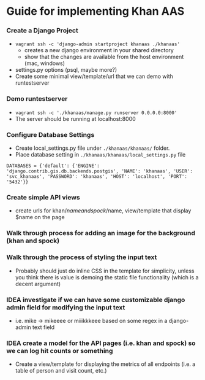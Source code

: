 # Guide for implementing Khan AAS

### Create a Django Project
 - `vagrant ssh -c 'django-admin startproject khanaas ./khanaas'`
   - creates a new django environment in your shared directory
   - show that the changes are available from the host environment (mac, windows)
 - settings.py options (psql, maybe more?)
 - Create some minimal view/template/url that we can demo with runtestserver

### Demo runtestserver
 - `vagrant ssh -c './khanaas/manage.py runserver 0.0.0.0:8000'`
 - The server should be running at localhost:8000

### Configure Database Settings
- Create local_settings.py file under `./khanaas/khanaas/` folder. 
- Place database setting in `./khanaas/khanaas/local_settings.py` file

```DATABASES = {'default': {'ENGINE': 'django.contrib.gis.db.backends.postgis', 'NAME': 'khanaas', 'USER': 'svc_khanaas', 'PASSWORD': 'khanaas', 'HOST': 'localhost', 'PORT': '5432'}}```


### Create simple API views
 - create urls for khan/$name and spock/$name, view/template that display $name on the page

### Walk through process for adding an image for the background (khan and spock)

### Walk through the process of styling the input text
 - Probably should just do inline CSS in the template for simplicity, unless you think there is value is demoing the static file functionality (which is a decent argument)

### IDEA investigate if we can have some customizable django admin field for modifying the input text
 - i.e. mike -> mikeeee or miiikkkeee based on some regex in a django-admin text field

### IDEA create a model for the API pages (i.e. khan and spock) so we can log hit counts or something
 - Create a view/template for displaying the metrics of all endpoints (i.e. a table of person and visit count, etc.)


